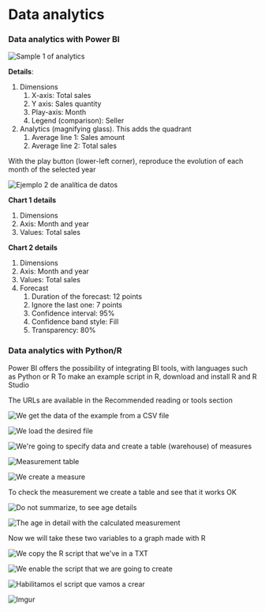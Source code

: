 # Data analytics

### Data analytics with Power BI

![Sample 1 of analytics](https://i.imgur.com/0SdDUWR.png)

**Details**:



1. Dimensions
   1. X-axis: Total sales
   2. Y axis: Sales quantity
   3. Play-axis: Month
   4. Legend (comparison): Seller
2. Analytics (magnifying glass). This adds the quadrant
   1. Average line 1: Sales amount
   2. Average line 2: Total sales

With the play button (lower-left corner), reproduce the evolution of each month of the selected year

![Ejemplo 2 de analítica de datos](https://i.imgur.com/nNyFaZH.png)

**Chart 1 details**

1. Dimensions
2. Axis: Month and year
3. Values: Total sales

**Chart 2 details**

1. Dimensions
2. Axis: Month and year
3. Values: Total sales
4. Forecast
   1. Duration of the forecast: 12 points
   2. Ignore the last one: 7 points
   3. Confidence interval: 95%
   4. Confidence band style: Fill
   5. Transparency: 80%

### Data analytics with Python/R

Power BI offers the possibility of integrating BI tools, with languages such as Python or R To make an example script in R, download and install R and R Studio

The URLs are available in the Recommended reading or tools section

![We get the data of the example from a CSV file](https://i.imgur.com/3SvvvNo.png)

![We load the desired file](https://i.imgur.com/uKPzu5t.png)

![We're going to specify data and create a table (warehouse) of measures](https://i.imgur.com/6aO2Vbh.png)

![Measurement table](https://i.imgur.com/gG51DZF.png)

![We create a measure](https://i.imgur.com/jwkDF6t.png)

To check the measurement we create a table and see that it works OK

![Do not summarize, to see age details](https://i.imgur.com/JyOolet.png)

![The age in detail with the calculated measurement](https://i.imgur.com/MfFb7H4.png)

Now we will take these two variables to a graph made with R

![We copy the R script that we've in a TXT](https://i.imgur.com/fjemhYv.png)

![We enable the script that we are going to create](https://i.imgur.com/TF4PGrt.png)

![Habilitamos el script que vamos a crear](https://i.imgur.com/mcut0Rh.png)

![Imgur](https://i.imgur.com/Qdl4bUc.png)
